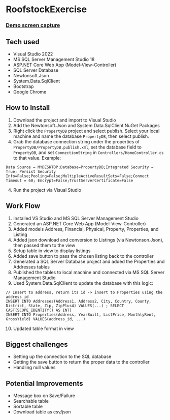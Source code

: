# RoofstockExercise

### [Demo screen capture](https://github.com/ghaislip/RoofstockExercise/blob/master/demo.mp4)

## Tech used
- Visual Studio 2022
- MS SQL Server Management Studio 18
- ASP.NET Core Web App (Model-View-Controller)
- SQL Server Database
- Newtonsoft.Json
- System.Data.SqlClient
- Bootstrap
- Google Chrome

## How to Install
1. Download the project and import to Visual Studio
2. Add the Newtonsoft.Json and System.Data.SqlClient NuGet Packages
3. Right click the `PropertyDB` project and select publish. Select your local machine and name the database `PropertyDB`, then select publish.
4. Grab the database connection string under the properties of `PropertyDB/PropertyDB.publish.xml`, set the database field to `PropertyDB`, and set `ConnectionString` in `Controllers/HomeController.cs` to that value. Example:

```
Data Source = MYDESKTOP;Database=PropertyDB;Integrated Security = True; Persist Security Info=False;Pooling=False;MultipleActiveResultSets=False;Connect Timeout = 60; Encrypt=False;TrustServerCertificate=False
```

4. Run the project via Visual Studio

## Work Flow
1. Installed VS Studio and MS SQL Server Management Studio
2. Generated an ASP.NET Core Web App (Model-View-Controller) 
3. Added models Address, Financial, Physical, Property, Properties, and Listing
4. Added json download and conversion to Listings (via Newtonson.Json), then passed them to the view
5. Setup table in view to display listings
6. Added save button to pass the chosen listing back to the controller
7. Generated a SQL Server Database project and added the Properties and Addresses tables
8. Published the tables to local machine and connected via MS SQL Server Management Studio
9. Used System.Data.SqlClient to update the database with this logic:

```
// Insert to address, return its id -> insert to Properties using the address id
INSERT INTO Addresses(Address1, Address2, City, Country, County, District, State, Zip, ZipPlus4) VALUES(...) ; SELECT CAST(SCOPE_IDENTITY() AS INT)
INSERT INTO Properties(Address, YearBuilt, ListPrice, MonthlyRent, GrossYield) VALUES(address_id, ...)
```

10. Updated table format in view

## Biggest challenges
- Setting up the connection to the SQL database
- Getting the save button to return the proper data to the controller
- Handling null values

## Potential Improvements
- Message box on Save/Failure
- Searchable table
- Sortable table
- Download table as csv/json
